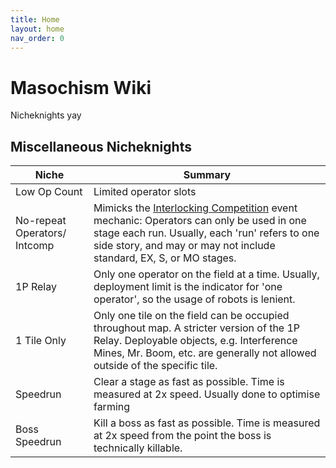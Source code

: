 ```yaml
---
title: Home
layout: home
nav_order: 0
---
```


# Masochism Wiki 

Nicheknights yay

## Miscellaneous Nicheknights

| Niche | Summary |
| --- | --- |
| Low Op Count | Limited operator slots |
| No-repeat Operators/ Intcomp | Mimicks the [Interlocking Competition](https://arknights.wiki.gg/wiki/Interlocking_Competition_Hymnoi_Wisdom) event mechanic: Operators can only be used in one stage each run. Usually, each 'run' refers to one side story, and may or may not include standard, EX, S, or MO stages. |
| 1P Relay | Only one operator on the field at a time. Usually, deployment limit is the indicator for 'one operator', so the usage of robots is lenient. |
| 1 Tile Only | Only one tile on the field can be occupied throughout map. A stricter version of the 1P Relay. Deployable objects, e.g. Interference Mines, Mr. Boom, etc. are generally not allowed outside of the specific tile. |
| Speedrun | Clear a stage as fast as possible. Time is measured at 2x speed. Usually done to optimise farming |
| Boss Speedrun | Kill a boss as fast as possible. Time is measured at 2x speed from the point the boss is technically killable. |
